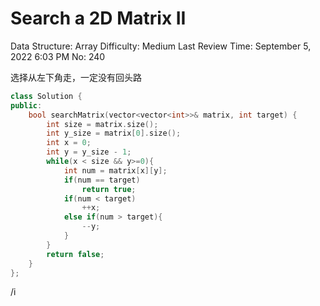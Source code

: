 # Search a 2D Matrix II

Data Structure: Array
Difficulty: Medium
Last Review Time: September 5, 2022 6:03 PM
No: 240

选择从左下角走，一定没有回头路

```cpp
class Solution {
public:
    bool searchMatrix(vector<vector<int>>& matrix, int target) {
        int size = matrix.size();
        int y_size = matrix[0].size();
        int x = 0;
        int y = y_size - 1;
        while(x < size && y>=0){
            int num = matrix[x][y];
            if(num == target)
                return true;
            if(num < target)
                ++x;
            else if(num > target){
                --y;
            }
        }
        return false;
    }
};
```

/i